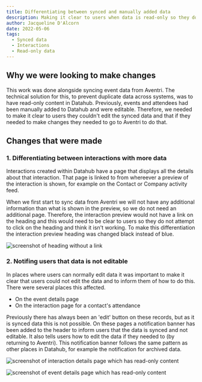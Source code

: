 ```yaml
---
title: Differentiating between synced and manually added data
description: Making it clear to users when data is read-only so they don't attempt to edit.
author: Jacqueline D'Alcorn
date: 2022-05-06
tags:
  - Synced data
  - Interactions
  - Read-only data
---
```


## Why we were looking to make changes
This work was done alongside syncing event data from Aventri. The technical solution for this, to prevent duplicate data across systems, was to have read-only content in Datahub. Previously, events and attendees had been manually added to Datahub and were editable. Therefore, we needed to make it clear to users they couldn't edit the synced data and that if they needed to make changes they needed to go to Aventri to do that.

## Changes that were made
### 1. Differentiating between interactions with more data
Interactions created within Datahub have a page that displays all the details about that interaction. That page is linked to from whereever a preview of the interaction is shown, for example on the Contact or Company activity feed.

When we first start to sync data from Aventri we will not have any additional information than what is shown in the preview, so we do not need an additional page. Therefore, the interaction preview would not have a link on the heading and this would need to be clear to users so they do not attempt to click on the heading and think it isn't working. To make this differentiation the interaction preview heading was changed black instead of blue.

![screenshot of heading without a link](interaction--nolink.png)

### 2. Notifing users that data is not editable
In places where users can normally edit data it was important to make it clear that users could not edit the data and to inform them of how to do this. There were several places this affected.

* On the event details page
* On the interaction page for a contact's attendance

Previously there has always been an 'edit' button on these records, but as it is synced data this is not possible. On these pages a notification banner has been added to the header to inform users that the data is synced and not editable. It also tells users how to edit the data if they needed to (by returning to Aventri). This notification banner follows the same pattern as other places in Datahub, for example the notification for archived data.  

![screenshot of interaction details page which has read-only content](interaction-details--read-only.png)

![screenshot of event details page which has read-only content](event-details--read-only.png)
